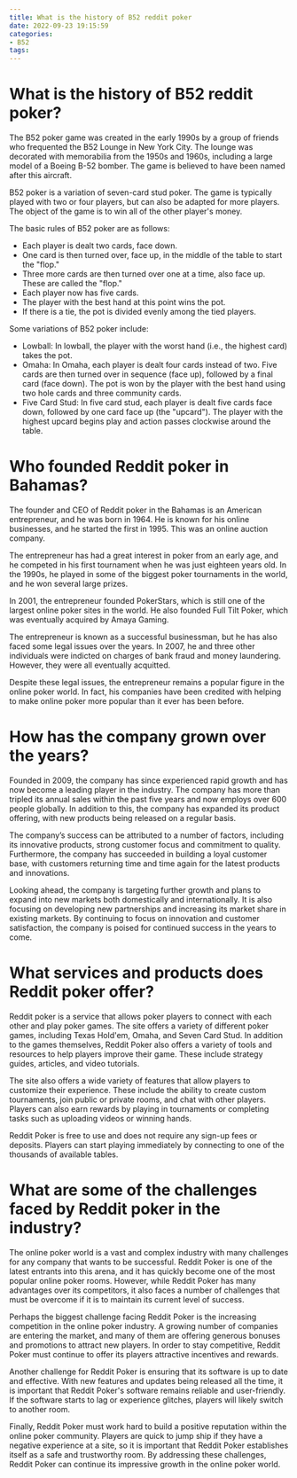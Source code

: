 ```yaml
---
title: What is the history of B52 reddit poker 
date: 2022-09-23 19:15:59
categories:
- B52
tags:
---
```



#  What is the history of B52 reddit poker? 

The B52 poker game was created in the early 1990s by a group of friends who frequented the B52 Lounge in New York City. The lounge was decorated with memorabilia from the 1950s and 1960s, including a large model of a Boeing B-52 bomber. The game is believed to have been named after this aircraft.

B52 poker is a variation of seven-card stud poker. The game is typically played with two or four players, but can also be adapted for more players. The object of the game is to win all of the other player's money.

The basic rules of B52 poker are as follows: 

- Each player is dealt two cards, face down. 
- One card is then turned over, face up, in the middle of the table to start the "flop." 
- Three more cards are then turned over one at a time, also face up. These are called the "flop." 
- Each player now has five cards. 
- The player with the best hand at this point wins the pot. 
- If there is a tie, the pot is divided evenly among the tied players. 

Some variations of B52 poker include: 

- Lowball: In lowball, the player with the worst hand (i.e., the highest card) takes the pot. 
- Omaha: In Omaha, each player is dealt four cards instead of two. Five cards are then turned over in sequence (face up), followed by a final card (face down). The pot is won by the player with the best hand using two hole cards and three community cards. 
- Five Card Stud: In five card stud, each player is dealt five cards face down, followed by one card face up (the "upcard"). The player with the highest upcard begins play and action passes clockwise around the table.

#  Who founded Reddit poker in Bahamas? 

The founder and CEO of Reddit poker in the Bahamas is an American entrepreneur, and he was born in 1964. He is known for his online businesses, and he started the first in 1995. This was an online auction company. 

The entrepreneur has had a great interest in poker from an early age, and he competed in his first tournament when he was just eighteen years old. In the 1990s, he played in some of the biggest poker tournaments in the world, and he won several large prizes. 

In 2001, the entrepreneur founded PokerStars, which is still one of the largest online poker sites in the world. He also founded Full Tilt Poker, which was eventually acquired by Amaya Gaming. 

The entrepreneur is known as a successful businessman, but he has also faced some legal issues over the years. In 2007, he and three other individuals were indicted on charges of bank fraud and money laundering. However, they were all eventually acquitted. 

Despite these legal issues, the entrepreneur remains a popular figure in the online poker world. In fact, his companies have been credited with helping to make online poker more popular than it ever has been before.

#  How has the company grown over the years? 

Founded in 2009, the company has since experienced rapid growth and has now become a leading player in the industry. The company has more than tripled its annual sales within the past five years and now employs over 600 people globally. In addition to this, the company has expanded its product offering, with new products being released on a regular basis. 

The company’s success can be attributed to a number of factors, including its innovative products, strong customer focus and commitment to quality. Furthermore, the company has succeeded in building a loyal customer base, with customers returning time and time again for the latest products and innovations. 

Looking ahead, the company is targeting further growth and plans to expand into new markets both domestically and internationally. It is also focusing on developing new partnerships and increasing its market share in existing markets. By continuing to focus on innovation and customer satisfaction, the company is poised for continued success in the years to come.

#  What services and products does Reddit poker offer? 


Reddit poker is a service that allows poker players to connect with each other and play poker games. The site offers a variety of different poker games, including Texas Hold'em, Omaha, and Seven Card Stud. In addition to the games themselves, Reddit Poker also offers a variety of tools and resources to help players improve their game. These include strategy guides, articles, and video tutorials.

The site also offers a wide variety of features that allow players to customize their experience. These include the ability to create custom tournaments, join public or private rooms, and chat with other players. Players can also earn rewards by playing in tournaments or completing tasks such as uploading videos or winning hands.

Reddit Poker is free to use and does not require any sign-up fees or deposits. Players can start playing immediately by connecting to one of the thousands of available tables.

#  What are some of the challenges faced by Reddit poker in the industry?

The online poker world is a vast and complex industry with many challenges for any company that wants to be successful. Reddit Poker is one of the latest entrants into this arena, and it has quickly become one of the most popular online poker rooms. However, while Reddit Poker has many advantages over its competitors, it also faces a number of challenges that must be overcome if it is to maintain its current level of success.

Perhaps the biggest challenge facing Reddit Poker is the increasing competition in the online poker industry. A growing number of companies are entering the market, and many of them are offering generous bonuses and promotions to attract new players. In order to stay competitive, Reddit Poker must continue to offer its players attractive incentives and rewards.

Another challenge for Reddit Poker is ensuring that its software is up to date and effective. With new features and updates being released all the time, it is important that Reddit Poker's software remains reliable and user-friendly. If the software starts to lag or experience glitches, players will likely switch to another room.

Finally, Reddit Poker must work hard to build a positive reputation within the online poker community. Players are quick to jump ship if they have a negative experience at a site, so it is important that Reddit Poker establishes itself as a safe and trustworthy room. By addressing these challenges, Reddit Poker can continue its impressive growth in the online poker world.